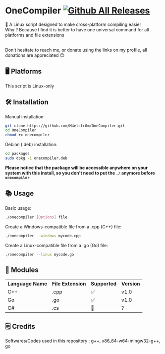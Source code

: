 # **OneCompiler [![Github All Releases](https://img.shields.io/github/downloads/M4elstr0m/TarkovMapTracker/total.svg)]()**
💠  A Linux script designed to make cross-platform compiling easier
<br>Why ? Because I find it is better to have one universal command for all platforms and file extensions

<br>
Don't hesitate to reach me, or donate using the links on my profile, all donations are appreciated 😉

## 🖥️ Platforms
This script is Linux-only

## 🛠️ Installation
Manual installation:
```bash
git clone https://github.com/M4elstr0m/OneCompiler.git
cd OneCompiler
chmod +x onecompiler
```
Debian (.deb) installation:
```bash
cd packages
sudo dpkg -i onecompiler.deb
```
**Please notice that the package will be accessible anywhere on your system with this install, so you don't need to put the ```./``` anymore before ```onecompiler```**
## 📚 Usage
Basic usage:
```bash
./onecompiler [Options] file
```

Create a Windows-compatible file from a .cpp (C++) file:
```bash
./onecompiler --windows mycode.cpp
```

Create a Linux-compatible file from a .go (Go) file:
```bash
./onecompiler --linux mycode.go
```
## 🧩 Modules
<div>
<table>
  <tr>
    <th>Language Name</th>
    <th>File Extension</th>
    <th>Supported</th>
    <th>Version</th>
  </tr>
  <tr>
    <td>C++</td>
    <td>.cpp</td>
    <td>✅</td>
    <td>v1.0</td>
  </tr>
  <tr>
    <td>Go</td>
    <td>.go</td>
    <td>✅</td>
    <td>v1.0</td>
  </tr>
  <tr>
    <td>C#</td>
    <td>.cs</td>
    <td>🚧</td>
    <td>?</td>
  </tr>
</table>
</div>

## 🗒️ Credits
Softwares/Codes used in this repository : g++, x86_64-w64-mingw32-g++, go
